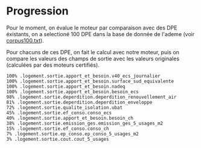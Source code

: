 # Progression

Pour le moment, on évalue le moteur par comparaison avec des DPE éxistants, on a selectioné 100 DPE dans la base de donnée de l'ademe (voir [corpus100.txt](./corpus100.txt)).

Pour chacuns de ces DPE, on fait le calcul avec notre moteur, puis on compare les valeurs des champs de sortie avec les valeurs originales (calculées par des moteurs certifiés).

```
100% .logement.sortie.apport_et_besoin.v40_ecs_journalier
100% .logement.sortie.apport_et_besoin.surface_sud_equivalente
100% .logement.sortie.apport_et_besoin.nadeq
100% .logement.sortie.apport_et_besoin.besoin_ecs
98% .logement.sortie.deperdition.deperdition_renouvellement_air
81% .logement.sortie.deperdition.deperdition_enveloppe
72% .logement.sortie.qualite_isolation.ubat
45% .logement.sortie.ef_conso.conso_ecs
40% .logement.sortie.apport_et_besoin.besoin_ch
38% .logement.sortie.emission_ges.emission_ges_5_usages_m2
15% .logement.sortie.ef_conso.conso_ch
7% .logement.sortie.ep_conso.ep_conso_5_usages_m2
3% .logement.sortie.cout.cout_5_usages
```
